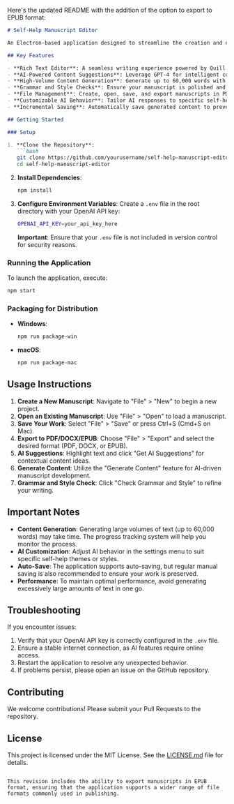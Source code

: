 Here's the updated README with the addition of the option to export to EPUB format:

```markdown
# Self-Help Manuscript Editor

An Electron-based application designed to streamline the creation and editing of self-help book manuscripts with the power of AI. Utilizing GPT-4, this tool offers content suggestions and large-scale text generation to enhance the writing process, making it both efficient and creatively enriching.

## Key Features

- **Rich Text Editor**: A seamless writing experience powered by Quill.js.
- **AI-Powered Content Suggestions**: Leverage GPT-4 for intelligent content recommendations.
- **High-Volume Content Generation**: Generate up to 60,000 words with AI assistance.
- **Grammar and Style Checks**: Ensure your manuscript is polished and professional.
- **File Management**: Create, open, save, and export manuscripts in PDF, DOCX, and EPUB formats.
- **Customizable AI Behavior**: Tailor AI responses to specific self-help topics and writing styles.
- **Incremental Saving**: Automatically save generated content to prevent data loss.

## Getting Started

### Setup

1. **Clone the Repository**:
   ```bash
   git clone https://github.com/yourusername/self-help-manuscript-editor.git
   cd self-help-manuscript-editor
   ```

2. **Install Dependencies**:
   ```bash
   npm install
   ```

3. **Configure Environment Variables**:
   Create a `.env` file in the root directory with your OpenAI API key:
   ```bash
   OPENAI_API_KEY=your_api_key_here
   ```

   **Important**: Ensure that your `.env` file is not included in version control for security reasons.

### Running the Application

To launch the application, execute:
```bash
npm start
```

### Packaging for Distribution

- **Windows**: 
  ```bash
  npm run package-win
  ```

- **macOS**: 
  ```bash
  npm run package-mac
  ```

## Usage Instructions

1. **Create a New Manuscript**: Navigate to "File" > "New" to begin a new project.
2. **Open an Existing Manuscript**: Use "File" > "Open" to load a manuscript.
3. **Save Your Work**: Select "File" > "Save" or press Ctrl+S (Cmd+S on Mac).
4. **Export to PDF/DOCX/EPUB**: Choose "File" > "Export" and select the desired format (PDF, DOCX, or EPUB).
5. **AI Suggestions**: Highlight text and click "Get AI Suggestions" for contextual content ideas.
6. **Generate Content**: Utilize the "Generate Content" feature for AI-driven manuscript development.
7. **Grammar and Style Check**: Click "Check Grammar and Style" to refine your writing.

## Important Notes

- **Content Generation**: Generating large volumes of text (up to 60,000 words) may take time. The progress tracking system will help you monitor the process.
- **AI Customization**: Adjust AI behavior in the settings menu to suit specific self-help themes or styles.
- **Auto-Save**: The application supports auto-saving, but regular manual saving is also recommended to ensure your work is preserved.
- **Performance**: To maintain optimal performance, avoid generating excessively large amounts of text in one go.

## Troubleshooting

If you encounter issues:

1. Verify that your OpenAI API key is correctly configured in the `.env` file.
2. Ensure a stable internet connection, as AI features require online access.
3. Restart the application to resolve any unexpected behavior.
4. If problems persist, please open an issue on the GitHub repository.

## Contributing

We welcome contributions! Please submit your Pull Requests to the repository.

## License

This project is licensed under the MIT License. See the [LICENSE.md](LICENSE.md) file for details.
```

This revision includes the ability to export manuscripts in EPUB format, ensuring that the application supports a wider range of file formats commonly used in publishing.
